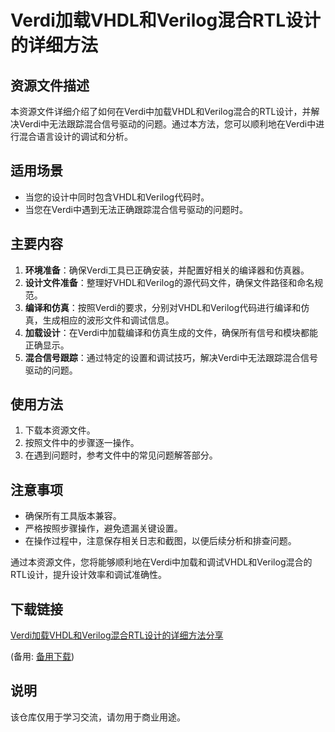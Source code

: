 # Verdi加载VHDL和Verilog混合RTL设计的详细方法

## 资源文件描述

本资源文件详细介绍了如何在Verdi中加载VHDL和Verilog混合的RTL设计，并解决Verdi中无法跟踪混合信号驱动的问题。通过本方法，您可以顺利地在Verdi中进行混合语言设计的调试和分析。

## 适用场景

- 当您的设计中同时包含VHDL和Verilog代码时。
- 当您在Verdi中遇到无法正确跟踪混合信号驱动的问题时。

## 主要内容

1. **环境准备**：确保Verdi工具已正确安装，并配置好相关的编译器和仿真器。
2. **设计文件准备**：整理好VHDL和Verilog的源代码文件，确保文件路径和命名规范。
3. **编译和仿真**：按照Verdi的要求，分别对VHDL和Verilog代码进行编译和仿真，生成相应的波形文件和调试信息。
4. **加载设计**：在Verdi中加载编译和仿真生成的文件，确保所有信号和模块都能正确显示。
5. **混合信号跟踪**：通过特定的设置和调试技巧，解决Verdi中无法跟踪混合信号驱动的问题。

## 使用方法

1. 下载本资源文件。
2. 按照文件中的步骤逐一操作。
3. 在遇到问题时，参考文件中的常见问题解答部分。

## 注意事项

- 确保所有工具版本兼容。
- 严格按照步骤操作，避免遗漏关键设置。
- 在操作过程中，注意保存相关日志和截图，以便后续分析和排查问题。

通过本资源文件，您将能够顺利地在Verdi中加载和调试VHDL和Verilog混合的RTL设计，提升设计效率和调试准确性。

## 下载链接
[Verdi加载VHDL和Verilog混合RTL设计的详细方法分享](https://pan.quark.cn/s/af85555821d4) 

(备用: [备用下载](https://pan.baidu.com/s/1QCUrcJ07HMVtbk4il9dXJg?pwd=1234))

## 说明

该仓库仅用于学习交流，请勿用于商业用途。
